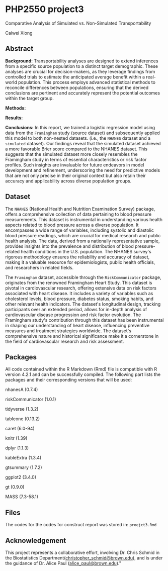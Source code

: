 # PHP2550 project3


Comparative Analysis of Simulated vs. Non-Simulated Transportability


Caiwei Xiong 

## Abstract 

**Background:** Transportability analyses are designed to extend inferences from a specific source population to a distinct target demographic. These analyses are crucial for decision-makers, as they leverage findings from controlled trials to estimate the anticipated average benefit within a real-world population. This process employs advanced statistical methods to reconcile differences between populations, ensuring that the derived conclusions are pertinent and accurately represent the potential outcomes within the target group.


**Methods:** 


**Results:**


**Conclusions:**
In this report, we trained a logistic regression model using data from the `Framingham` study (source dataset) and subsequently applied this model to both non-nested datasets. (i.e., the `NHANES` dataset and a `simulated` dataset). Our findings reveal that the simulated dataset achieved a more favorable Brier score compared to the NHANES dataset. This suggests that the simulated dataset more closely resembles the Framingham study in terms of essential characteristics or risk factor profiles. Such insights are invaluable for future endeavors in model development and refinement, underscoring the need for predictive models that are not only precise in their original context but also retain their accuracy and applicability across diverse population groups.

## Dataset

The `NHANES` (National Health and Nutrition Examination Survey) package, offers a comprehensive collection of data pertaining to blood pressure measurements. This dataset is instrumental in understanding various health aspects related to blood pressure across a diverse population. It encompasses a wide range of variables, including systolic and diastolic blood pressure readings, which are crucial for medical research and public health analysis. The data, derived from a nationally representative sample, provides insights into the prevalence and distribution of blood pressure-related health conditions in the U.S. population. The NHANES survey's rigorous methodology ensures the reliability and accuracy of dataset, making it a valuable resource for epidemiologists, public health officials, and researchers in related fields.




The `Framingham` dataset, accessible through the `RiskCommunicator` package, originates from the renowned Framingham Heart Study. This dataset is pivotal in cardiovascular research, offering extensive data on risk factors associated with heart disease. It includes a variety of variables such as cholesterol levels, blood pressure, diabetes status, smoking habits, and other relevant health indicators. The dataset's longitudinal design, tracking participants over an extended period, allows for in-depth analysis of cardiovascular disease progression and risk factor evolution. The Framingham study's contribution through this dataset has been instrumental in shaping our understanding of heart disease, influencing preventive measures and treatment strategies worldwide. The dataset's comprehensive nature and historical significance make it a cornerstone in the field of cardiovascular research and risk assessment.


## Packages

All code contained within the R Markdown (Rmd) file is compatible with R version 4.2.1 and can be successfully compiled. The following part lists the packages and their corresponding versions that will be used:

nhanesA (0.7.4)

riskCommunicator (1.0.1)

tidyverse (1.3.2)

tableone (0.13.2)

caret (6.0-94)

knitr (1.39)

dplyr (1.1.3)

kableExtra (1.3.4)

gtsummary (1.7.2)

ggplot2 (3.4.0)

gt (0.9.0)

MASS (7.3-58.1)



## Files

The codes for the codes for construct report was stored in: `proejct3.Rmd` 

## Acknowledgement

This project represents a collaborative effort, involving Dr. Chris Schmid in the Biostatistics Department(christopher_schmid@brown.edu), and is under the guidance of Dr. Alice Paul (alice_paul@brown.edu)."

